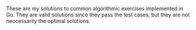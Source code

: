 These are my solutions to common algorithmic exercises implemented in Go. They are valid solutions since they pass the test cases, but they are not neccessarily the optimal solutions. 